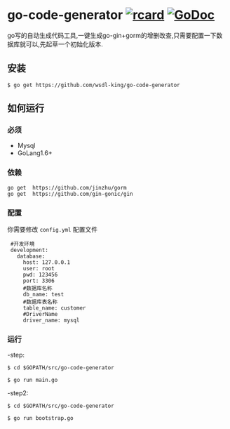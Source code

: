 # go-code-generator [![rcard](https://goreportcard.com/badge/github.com/wsdl-king/go-code-generator)](https://goreportcard.com/report/github.com/wsdl-king/go-code-generator) [![GoDoc](http://img.shields.io/badge/go-documentation-blue.svg?style=flat-square)](https://godoc.org/github.com/wsdl-king/go-code-generator) 
go写的自动生成代码工具,一键生成go-gin+gorm的增删改查,只需要配置一下数据库就可以,先起草一个初始化版本.


## 安装
```
$ go get https://github.com/wsdl-king/go-code-generator
```
## 如何运行

### 必须

- Mysql
- GoLang1.6+

### 依赖
```
go get  https://github.com/jinzhu/gorm
go get  https://github.com/gin-gonic/gin
```

### 配置

你需要修改 `config.yml` 配置文件

```
 #开发环境
 development:
   database:
     host: 127.0.0.1
     user: root
     pwd: 123456
     port: 3306
     #数据库名称
     db_name: test
     #数据库表名称
     table_name: customer
     #DriverName
     driver_name: mysql
``` 
### 运行
-step:
```
$ cd $GOPATH/src/go-code-generator

$ go run main.go 
```
-step2:
```
$ cd $GOPATH/src/go-code-generator

$ go run bootstrap.go 
```